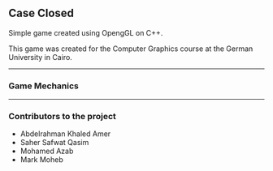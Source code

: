 ## Case Closed

Simple game created using OpengGL on C++.

This game was created for the Computer Graphics course at the German University in Cairo. 
___
### Game Mechanics
___
### Contributors to the project

* Abdelrahman Khaled Amer
* Saher Safwat Qasim
* Mohamed Azab
* Mark Moheb
